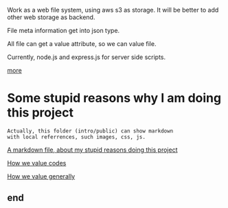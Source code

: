 

Work as a web file system, using aws s3 as storage.  It will be better to add
other web storage as backend.

File meta information get into json type.

All file can get a value attribute, so we can value file.

Currently, node.js and express.js for server side scripts.

[more](http://goodogood.me/file/md-with-local-files/intro/public/intro.md)

# Some stupid reasons why I am doing this project

    Actually, this folder (intro/public) can show markdown
    with local referrences, such images, css, js.

[A markdown file, about my stupid 
reasons doing this project](http://goodogood.me/file/md-with-local-files/intro/public/reason.md)

[How we value codes](http://goodogood.me/file/md-with-local-files/intro/public/byte-value.md)

[How we value generally](http://goodogood.me/file/md-with-local-files/intro/public/value.md)


## end
<!--
    vim: set ft=markdown tw=78:
-->
